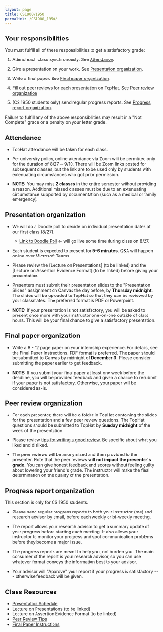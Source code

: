 ```yaml
---
layout: page
title: CS1900/1950
permalink: /CS1900_1950/
---
```


## Your responsibilities

You must fulfill all of these responsibilities to get a satisfactory grade:

1. Attend each class synchronously.  See [Attendance](#attendance).

1. Give a presentation on your work.  See [Presentation organization](#presentation-organization).

1. Write a final paper.  See [Final paper organization](#final-paper-organization).

1. Fill out peer reviews for each presentation on TopHat.  See [Peer review organization](#peer-review-organization)

1. (CS 1950 students only) send regular progress reports.  See [Progress report organization](#progress-report-organization).

Failure to fulfill any of the above responsibilities may result in a "Not
Complete" grade or a penalty on your letter grade.

## Attendance

* TopHat attendance will be taken for each class.

* Per university policy, online attendance via Zoom will be permitted only for
  the duration of 8/27 ~ 9/10.  There will be Zoom links posted for subsequent
classes, but the link are to be used only by students with extenuating
circumstances who got prior permission.

* **NOTE:** You may miss **2 classes** in the entire semester without providing
  a reason.  Additional missed classes must be due to an extenuating
circumstance supported by documentation (such as a medical or family
emergency).

## Presentation organization

* We will do a Doodle poll to decide on individual presentation dates at our first class (8/27).
   * [Link to Doodle Poll]() <- will go live some time during class on 8/27.

* Each student is expected to present for **5-6 minutes**. Q&A will happen online over Microsoft Teams.

* Please review the [Lecture on Presentations] (to be linked) and the [Lecture on
  Assertion Evidence Format] (to be linked) before giving your presentation.  

* Presenters must submit their presentation slides to the "Presentation Slides"
  assignment on Canvas the day before, by **Thursday midnight**.  The slides
will be uploaded to TopHat so that they can be reviewed by your classmates.
The preferred format is PDF or Powerpoint.  

* **NOTE:** If your presentation is not satisfactory, you will be asked to
  present once more with your instructor one-on-one outside of class hours.
This will be your final chance to give a satisfactory presentation.

## Final paper organization

* Write a 8 - 12 page paper on your internship experience.  For details, see the
[Final Paper Instructions]({{site.baseurl}}/final_paper).  PDF format is
preferred.  The paper should be submitted to Canvas by midnight of **December 3**.
Please consider submitting the paper earlier to get feedback.

* **NOTE:** If you submit your final paper at least one week before the
  deadline, you will be provided feedback and given a chance to resubmit if
your paper is not satisfactory.  Otherwise, your paper will be considered
as-is.

## Peer review organization

* For each presenter, there will be a folder in TopHat containing the slides
  for the presentation and a few peer review questions.  The TopHat questions
should be submitted to TopHat by **Sunday midnight** of the week of the
presentation.

* Please review [tips for writing a good review]({{site.baseurl}}/review_tips).
  Be specific about what you liked and disliked.

* The peer reviews will be anonymized and then provided to the presenter.  Note
  that the peer reviews **will not impact the presenter's grade**.  You can
give honest feedback and scores without feeling guilty about lowering your
friend's grade.  The instructor will make the final determination on the
quality of the presentation.

## Progress report organization

This section is only for CS 1950 students.

* Please send regular progress reports to both your instructor (me) and
  research advisor by email, before each weekly or bi-weekly meeting.  

* The report allows your research advisor to get a summary update of your
  progress before starting each meeting.  It also allows your instructor to
monitor your progress and spot communication problems before they become a
major issue.  

* The progress reports are meant to help you, not burden you.  The main
  consumer of the report is your research advisor, so you can use whatever
format conveys the information best to your advisor.

* Your advisor will "Approve" your report if your progress is satisfactory ---
  otherwise feedback will be given.

## Class Resources

* [Presentation Schedule]({{site.baseurl}}/internship_presentation_schedule)
* Lecture on Presentations (to be linked)
* Lecture on Assertion Evidence Format (to be linked)
* [Peer Review Tips]({{site.baseurl}}/review_tips)
* [Final Paper Instructions]({{site.baseurl}}/final_paper)
